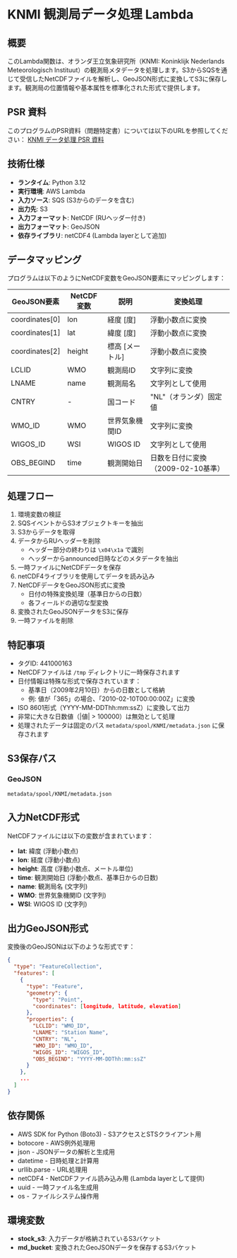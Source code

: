 # KNMI 観測局データ処理 Lambda

## 概要
このLambda関数は、オランダ王立気象研究所（KNMI: Koninklijk Nederlands Meteorologisch Instituut）の観測局メタデータを処理します。S3からSQSを通じて受信したNetCDFファイルを解析し、GeoJSON形式に変換してS3に保存します。観測局の位置情報や基本属性を標準化された形式で提供します。

## PSR 資料
このプログラムのPSR資料（問題特定書）については以下のURLを参照してください：
[KNMI データ処理 PSR 資料](https://docs.google.com/spreadsheets/d/1vMhRGCvwOaiklY5M6Ldm9P0AHrF0xgFBM4Ptg8ZxU38/edit?gid=20903742#gid=20903742)



## 技術仕様
- **ランタイム**: Python 3.12
- **実行環境**: AWS Lambda
- **入力ソース**: SQS (S3からのデータを含む)
- **出力先**: S3
- **入力フォーマット**: NetCDF (RUヘッダー付き)
- **出力フォーマット**: GeoJSON
- **依存ライブラリ**: netCDF4 (Lambda layerとして追加)

## データマッピング
プログラムは以下のようにNetCDF変数をGeoJSON要素にマッピングします：

| GeoJSON要素 | NetCDF変数 | 説明 | 変換処理 |
|--------------|----------------|----------------|----------------|
| coordinates[0] | lon | 経度 [度] | 浮動小数点に変換 |
| coordinates[1] | lat | 緯度 [度] | 浮動小数点に変換 |
| coordinates[2] | height | 標高 [メートル] | 浮動小数点に変換 |
| LCLID | WMO | 観測局ID | 文字列に変換 |
| LNAME | name | 観測局名 | 文字列として使用 |
| CNTRY | - | 国コード | "NL"（オランダ）固定値 |
| WMO_ID | WMO | 世界気象機関ID | 文字列に変換 |
| WIGOS_ID | WSI | WIGOS ID | 文字列として使用 |
| OBS_BEGIND | time | 観測開始日 | 日数を日付に変換（2009-02-10基準） |

## 処理フロー
1. 環境変数の検証
2. SQSイベントからS3オブジェクトキーを抽出
3. S3からデータを取得
4. データからRUヘッダーを削除
   - ヘッダー部分の終わりは `\x04\x1a` で識別
   - ヘッダーからannounced日時などのメタデータを抽出
5. 一時ファイルにNetCDFデータを保存
6. netCDF4ライブラリを使用してデータを読み込み
7. NetCDFデータをGeoJSON形式に変換
   - 日付の特殊変換処理（基準日からの日数）
   - 各フィールドの適切な型変換
8. 変換されたGeoJSONデータをS3に保存
9. 一時ファイルを削除

## 特記事項
- タグID: 441000163
- NetCDFファイルは `/tmp` ディレクトリに一時保存されます
- 日付情報は特殊な形式で保存されています：
  - 基準日（2009年2月10日）からの日数として格納
  - 例: 値が「365」の場合、「2010-02-10T00:00:00Z」に変換
- ISO 8601形式（YYYY-MM-DDThh:mm:ssZ）に変換して出力
- 非常に大きな日数値（|値| > 100000）は無効として処理
- 処理されたデータは固定のパス `metadata/spool/KNMI/metadata.json` に保存されます

## S3保存パス
### GeoJSON
```
metadata/spool/KNMI/metadata.json
```

## 入力NetCDF形式
NetCDFファイルには以下の変数が含まれています：
- **lat**: 緯度 (浮動小数点)
- **lon**: 経度 (浮動小数点)
- **height**: 高度 (浮動小数点、メートル単位)
- **time**: 観測開始日 (浮動小数点、基準日からの日数)
- **name**: 観測局名 (文字列)
- **WMO**: 世界気象機関ID (文字列)
- **WSI**: WIGOS ID (文字列)

## 出力GeoJSON形式
変換後のGeoJSONは以下のような形式です：

```json
{
  "type": "FeatureCollection",
  "features": [
    {
      "type": "Feature",
      "geometry": {
        "type": "Point",
        "coordinates": [longitude, latitude, elevation]
      },
      "properties": {
        "LCLID": "WMO_ID",
        "LNAME": "Station Name",
        "CNTRY": "NL",
        "WMO_ID": "WMO_ID",
        "WIGOS_ID": "WIGOS_ID",
        "OBS_BEGIND": "YYYY-MM-DDThh:mm:ssZ"
      }
    },
    ...
  ]
}
```

## 依存関係
- AWS SDK for Python (Boto3) - S3アクセスとSTSクライアント用
- botocore - AWS例外処理用
- json - JSONデータの解析と生成用
- datetime - 日時処理と計算用
- urllib.parse - URL処理用
- netCDF4 - NetCDFファイル読み込み用 (Lambda layerとして提供)
- uuid - 一時ファイル名生成用
- os - ファイルシステム操作用

## 環境変数
- **stock_s3**: 入力データが格納されているS3バケット
- **md_bucket**: 変換されたGeoJSONデータを保存するS3バケット